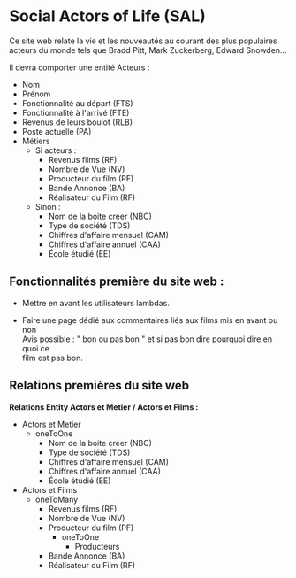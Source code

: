 # Social Actors of Life (SAL)


Ce site web relate la vie et les nouveautés au courant des plus populaires <br>
acteurs du monde tels que Bradd Pitt, Mark Zuckerberg, Edward Snowden...

Il devra comporter une entité Acteurs : 
* Nom
* Prénom
* Fonctionnalité au départ (FTS)
* Fonctionnalité à l'arrivé (FTE)
* Revenus de leurs boulot (RLB)
* Poste actuelle (PA)
* Métiers
    * Si acteurs :
        * Revenus films (RF)
        * Nombre de Vue (NV)
        * Producteur du film (PF)
        * Bande Annonce (BA)
        * Réalisateur du Film (RF)
    * Sinon : 
        * Nom de la boite créer (NBC)
        * Type de société (TDS)
        * Chiffres d'affaire mensuel (CAM)
        * Chiffres d'affaire annuel (CAA)
        * École étudié (EE)

## __Fonctionnalités première du site web :__

* Mettre en avant les utilisateurs lambdas.

* Faire une page dédié aux commentaires liés aux films mis en avant ou non <br>
  Avis possible : " bon ou pas bon " et si pas bon dire pourquoi dire en quoi ce <br>
  film est pas bon.
## __Relations premières du site web__
__Relations Entity Actors et Metier / Actors et Films :__
* Actors et Metier
    * oneToOne
        * Nom de la boite créer (NBC)
        * Type de société (TDS)
        * Chiffres d'affaire mensuel (CAM)
        * Chiffres d'affaire annuel (CAA)
        * École étudié (EE)
* Actors et Films
    * oneToMany
        * Revenus films (RF)
        * Nombre de Vue (NV)
        * Producteur du film (PF)
            * oneToOne
                * Producteurs
        * Bande Annonce (BA)
        * Réalisateur du Film (RF)
